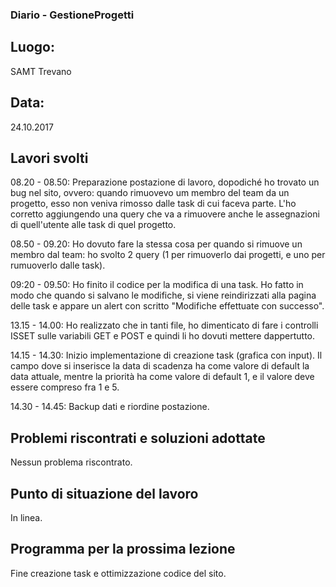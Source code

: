 ### Diario - GestioneProgetti
## Luogo:
SAMT Trevano

## Data: 
24.10.2017

## Lavori svolti			
08.20 - 08.50:  Preparazione postazione di lavoro, dopodiché ho trovato un bug nel sito, ovvero: quando rimuovevo um membro del team da un progetto, esso non  veniva rimosso dalle task di cui faceva parte. L'ho corretto aggiungendo una query che va a rimuovere anche le assegnazioni di quell'utente alle task di quel progetto.

08.50 - 09.20:  Ho dovuto fare la stessa cosa per quando si rimuove un membro dal team: ho svolto 2 query (1 per rimuoverlo dai progetti, e uno per rumuoverlo dalle task).

09:20 - 09.50:  Ho finito il codice per la modifica di una task. Ho fatto in modo che quando si salvano le modifiche, si viene reindirizzati alla pagina delle task e appare un alert con scritto "Modifiche effettuate con successo".

13.15 - 14.00:  Ho realizzato che in tanti file, ho dimenticato di fare i controlli ISSET sulle variabili GET e POST e quindi li ho dovuti mettere dappertutto.

14.15 - 14.30:  Inizio implementazione di creazione task (grafica con input). Il campo dove si inserisce la data di scadenza ha come valore di default la data attuale, mentre la priorità ha come valore di default 1, e il valore deve essere compreso fra 1 e 5.

14.30 - 14.45:  Backup dati e riordine postazione. 

## Problemi riscontrati e soluzioni adottate
Nessun problema riscontrato.

## Punto di situazione del lavoro
In linea.

## Programma per la prossima lezione
Fine creazione task e ottimizzazione codice del sito.